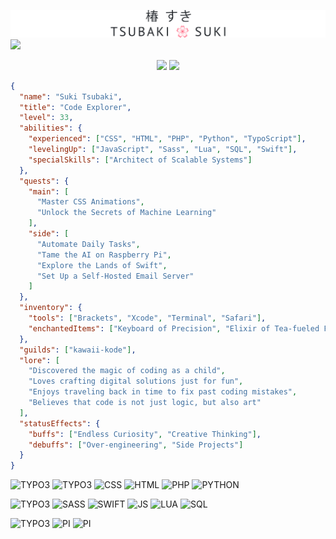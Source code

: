 <a href="https://sukitsubaki.github.io">![Name banner](banner.svg)</a>
![](https://komarev.com/ghpvc/?username=sukitsubaki&color=ff506e&style=pixel)

<p align="center">
  <a href="https://github.com/anuraghazra/github-readme-stats"><img src="https://github-stats-omega-ebon.vercel.app/api?username=sukitsubaki&layout=donut&show_icons=true&number_format=short&bg_color=ffffff&border_color=ffffff&icon_color=f2487b&&title_color=ff506e&text_color=1f2328&count_private=true&include_all_commits=true&rank_icon=github&hide_title=true&cache_seconds=32400" height="180px" width="auto" /></a>
  <a href="https://github.com/anuraghazra/github-readme-stats"><img src="https://github-stats-omega-ebon.vercel.app/api/top-langs/?username=sukitsubaki&layout=compact&bg_color=ffffff&border_color=ffffff&title_color=ff506e&text_color=1f2328&size_weight=0.5&count_weight=0.5&count_private=true&include_all_commits=true&custom_title=Code%20Composition&cache_seconds=32400" height="160px" width="auto" /></a>
</p>

</p>

```json
{
  "name": "Suki Tsubaki",
  "title": "Code Explorer",
  "level": 33,
  "abilities": {
    "experienced": ["CSS", "HTML", "PHP", "Python", "TypoScript"],
    "levelingUp": ["JavaScript", "Sass", "Lua", "SQL", "Swift"],
    "specialSkills": ["Architect of Scalable Systems"]
  },
  "quests": {
    "main": [
      "Master CSS Animations",
      "Unlock the Secrets of Machine Learning"
    ],
    "side": [
      "Automate Daily Tasks",
      "Tame the AI on Raspberry Pi",
      "Explore the Lands of Swift",
      "Set Up a Self-Hosted Email Server"
    ]
  },
  "inventory": {
    "tools": ["Brackets", "Xcode", "Terminal", "Safari"],
    "enchantedItems": ["Keyboard of Precision", "Elixir of Tea-fueled Focus", "Symphony of the Abyss"]
  },
  "guilds": ["kawaii-kode"],
  "lore": [
    "Discovered the magic of coding as a child",
    "Loves crafting digital solutions just for fun",
    "Enjoys traveling back in time to fix past coding mistakes",
    "Believes that code is not just logic, but also art"
  ],
  "statusEffects": {
    "buffs": ["Endless Curiosity", "Creative Thinking"],
    "debuffs": ["Over-engineering", "Side Projects"]
  }
}
```

![TYPO3](https://img.shields.io/badge/good_at-f2487b.svg?style=for-the-badge&logoColor=)
![TYPO3](https://img.shields.io/badge/typo3-292929.svg?style=for-the-badge&logo=typo3&logoColor=)
![CSS](https://img.shields.io/badge/css-663399.svg?style=for-the-badge&logo=css&logoColor=white)
![HTML](https://img.shields.io/badge/html-3366CC.svg?style=for-the-badge&logo=htmx&logoColor=white)
![PHP](https://img.shields.io/badge/php-777BB4.svg?style=for-the-badge&logo=php&logoColor=white)
![PYTHON](https://img.shields.io/badge/python-3670A0?style=for-the-badge&logo=python&logoColor=ffd43b)

![TYPO3](https://img.shields.io/badge/in_progress-f2487b.svg?style=for-the-badge&logoColor=)
![SASS](https://img.shields.io/badge/sass-cc6699.svg?style=for-the-badge&logo=sass&logoColor=white)
![SWIFT](https://img.shields.io/badge/swift-f05138.svg?style=for-the-badge&logo=swift&logoColor=white)
![JS](https://img.shields.io/badge/javascript-323330.svg?style=for-the-badge&logo=javascript&logoColor=f7df1e)
![LUA](https://img.shields.io/badge/lua-2c2d72.svg?style=for-the-badge&logo=lua&logoColor=white)
![SQL](https://img.shields.io/badge/sql-3178c6.svg?style=for-the-badge&logoColor=white)

![TYPO3](https://img.shields.io/badge/working_with-f2487b.svg?style=for-the-badge&logoColor=)
![PI](https://img.shields.io/badge/macos-000000.svg?style=for-the-badge&logo=apple&logoColor=white)
![PI](https://img.shields.io/badge/raspberry_pi-A22846.svg?style=for-the-badge&logo=raspberrypi&logoColor=white)

<!--
**sukitsubaki/sukitsubaki** is a ✨ _special_ ✨ repository because its `README.md` (this file) appears on your GitHub profile.

Here are some ideas to get you started:

- 🔭 I’m currently working on ...
- 🌱 I’m currently learning ...
- 👯 I’m looking to collaborate on ...
- 🤔 I’m looking for help with ...
- 💬 Ask me about ...
- 📫 How to reach me: ...
- 😄 Pronouns: ...
- ⚡ Fun fact: ...
-->
